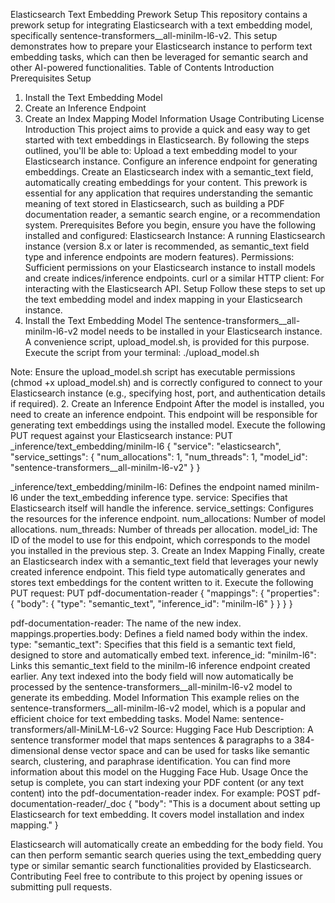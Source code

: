 Elasticsearch Text Embedding Prework Setup
This repository contains a prework setup for integrating Elasticsearch with a text embedding model, specifically sentence-transformers__all-minilm-l6-v2. This setup demonstrates how to prepare your Elasticsearch instance to perform text embedding tasks, which can then be leveraged for semantic search and other AI-powered functionalities.
Table of Contents
Introduction
Prerequisites
Setup
1. Install the Text Embedding Model
2. Create an Inference Endpoint
3. Create an Index Mapping
Model Information
Usage
Contributing
License
Introduction
This project aims to provide a quick and easy way to get started with text embeddings in Elasticsearch. By following the steps outlined, you'll be able to:
Upload a text embedding model to your Elasticsearch instance.
Configure an inference endpoint for generating embeddings.
Create an Elasticsearch index with a semantic_text field, automatically creating embeddings for your content.
This prework is essential for any application that requires understanding the semantic meaning of text stored in Elasticsearch, such as building a PDF documentation reader, a semantic search engine, or a recommendation system.
Prerequisites
Before you begin, ensure you have the following installed and configured:
Elasticsearch Instance: A running Elasticsearch instance (version 8.x or later is recommended, as semantic_text field type and inference endpoints are modern features).
Permissions: Sufficient permissions on your Elasticsearch instance to install models and create indices/inference endpoints.
curl or a similar HTTP client: For interacting with the Elasticsearch API.
Setup
Follow these steps to set up the text embedding model and index mapping in your Elasticsearch instance.
1. Install the Text Embedding Model
The sentence-transformers__all-minilm-l6-v2 model needs to be installed in your Elasticsearch instance. A convenience script, upload_model.sh, is provided for this purpose.
Execute the script from your terminal:
./upload_model.sh


Note: Ensure the upload_model.sh script has executable permissions (chmod +x upload_model.sh) and is correctly configured to connect to your Elasticsearch instance (e.g., specifying host, port, and authentication details if required).
2. Create an Inference Endpoint
After the model is installed, you need to create an inference endpoint. This endpoint will be responsible for generating text embeddings using the installed model.
Execute the following PUT request against your Elasticsearch instance:
PUT _inference/text_embedding/minilm-l6
{
  "service": "elasticsearch",
  "service_settings": {
    "num_allocations": 1,
    "num_threads": 1,
    "model_id": "sentence-transformers__all-minilm-l6-v2"
  }
}


_inference/text_embedding/minilm-l6: Defines the endpoint named minilm-l6 under the text_embedding inference type.
service: Specifies that Elasticsearch itself will handle the inference.
service_settings: Configures the resources for the inference endpoint.
num_allocations: Number of model allocations.
num_threads: Number of threads per allocation.
model_id: The ID of the model to use for this endpoint, which corresponds to the model you installed in the previous step.
3. Create an Index Mapping
Finally, create an Elasticsearch index with a semantic_text field that leverages your newly created inference endpoint. This field type automatically generates and stores text embeddings for the content written to it.
Execute the following PUT request:
PUT pdf-documentation-reader
{
  "mappings": {
    "properties": {
      "body": {
        "type": "semantic_text",
        "inference_id": "minilm-l6"
      }
    }
  }
}


pdf-documentation-reader: The name of the new index.
mappings.properties.body: Defines a field named body within the index.
type: "semantic_text": Specifies that this field is a semantic text field, designed to store and automatically embed text.
inference_id: "minilm-l6": Links this semantic_text field to the minilm-l6 inference endpoint created earlier. Any text indexed into the body field will now automatically be processed by the sentence-transformers__all-minilm-l6-v2 model to generate its embedding.
Model Information
This example relies on the sentence-transformers__all-minilm-l6-v2 model, which is a popular and efficient choice for text embedding tasks.
Model Name: sentence-transformers/all-MiniLM-L6-v2
Source: Hugging Face Hub
Description: A sentence transformer model that maps sentences & paragraphs to a 384-dimensional dense vector space and can be used for tasks like semantic search, clustering, and paraphrase identification.
You can find more information about this model on the Hugging Face Hub.
Usage
Once the setup is complete, you can start indexing your PDF content (or any text content) into the pdf-documentation-reader index. For example:
POST pdf-documentation-reader/_doc
{
  "body": "This is a document about setting up Elasticsearch for text embedding. It covers model installation and index mapping."
}


Elasticsearch will automatically create an embedding for the body field. You can then perform semantic search queries using the text_embedding query type or similar semantic search functionalities provided by Elasticsearch.
Contributing
Feel free to contribute to this project by opening issues or submitting pull requests.
